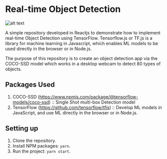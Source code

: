 # Real-time Object Detection

![alt text](https://user-images.githubusercontent.com/21292956/194244427-83bc786f-48ba-4d0b-a5e0-2a4ab845734c.png)

A simple repository developed in Reactjs to demonstrate how to implement real-time Object Detection using TensorFlow. Tensorflow.js or TF.js is a library for machine learning in Javascript, which enables ML models to be used directly in the browser or in Node.js.

The purpose of this repository is to create an object detection app via the COCO-SSD model which works in a desktop webcam to detect 80 types of objects.

## Packages Used

1. COCO-SSD (https://www.npmjs.com/package/@tensorflow-models/coco-ssd) :: Single Shot multi-box Detection model
2. TensorFlow (https://github.com/tensorflow/tfjs) :: Develop ML models in JavaScript, and use ML directly in the browser or in Node.js.

## Setting up

1. Clone the repository.
2. Install NPM packages: `yarn`.
3. Run the project: `yarn start`.

